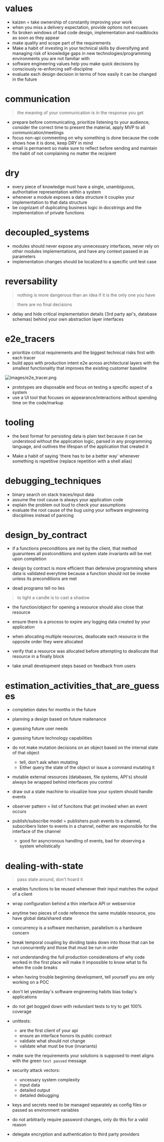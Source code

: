 # values
- kaizen = take ownership of constantly improving your work
- when you miss a delivery expectation, provide options not excuses
- fix broken windows of bad code design, implementation and roadblocks as soon as they appear
- make quality and scope part of the requirements
- Make a habit of investing in your technical skills by diversifying and managing risk of knowledge gaps in new technologies/programming environments you are not familiar with
- software engineering values help you make quick decisions by consciously re-enforcing self-discipline
- evaluate each design decision in terms of how easily it can be changed in the future

# communication
> the meaning of your communication is in the response you get

- prepare before communicating, prioritize listening to your audience, consider the correct time to present the material, apply MVP to all communication/meetings
- focus non-api commenting on why something is done because the code shows how it is done, keep DRY in mind
- email is permanent so make sure to reflect before sending and maintain the habit of not complaining no matter the recipient

# dry
- every piece of knowledge must have a single, unambiguous, authoritative representation within a system
- whenever a module exposes a data structure it couples your implementation to that data structure
- be cognizant of duplicating business logic in docstrings and the implementation of private functions

# decoupled_systems
- modules should never expose any unnecessary interfaces, never rely on other modules implementations, and have any context passed in as parameters
- implementation changes should be localized to a specific unit test case 


# reversability
> nothing is more dangerous than an idea if it is the only one you have

> there are no final decisions

- delay and hide critical implementation details (3rd party api's, database schemas) behind your own abstraction layer interfaces


# e2e_tracers
- prioritize critical requirements and the biggest technical risks first with each tracer
- build apps with production intent e2e across architectural layers with the smallest functionality that improves the existing customer baseline

![images/e2e_tracer.png](images/e2e_tracer.png)

- prototypes are disposable and focus on testing a specific aspect of a system
- use a UI tool that focuses on appearance/interactions without spending time on the code/markup


# tooling
- the best format for persisting data is plain text because it can be understood without the application logic, parsed in any programming language, and outlives the lifespan of the application that created it

- Make a habit of saying 'there has to be a better way' whenever something is repetitive (replace repetition with a shell alias)

# debugging_techniques
- binary search on stack traces/input data
- assume the root cause is always your application code
- explain the problem out loud to check your assumptions
- evaluate the root cause of the bug using your software engineering disciplines instead of panicing


# design_by_contract
- if a functions preconditions are met by the client, that method guaruntees all postconditions and system state invariants will be met upon completion
- design by contract is more efficient than defensive programming where data is validated everytime because a function should not be invoke unless its preconditions are met


- dead programs tell no lies
> to light a candle is to cast a shadow
- the function/object for opening a resource should also close that resource

- ensure there is a process to expire any logging data created by your application
- when allocating multiple resources, deallocate each resource in the opposite order they were allocated
- verify that a resource was allocated before attempting to deallocate that resource in a finally block
- take small development steps based on feedback from users


# estimation_activities_that_are_guesses 
- completion dates for months in the future
- planning a design based on future maitenance
- guessing future user needs
- guessing future technology capabilities


- do not make mutation decisions on an object based on the internal state of that object
    - tell, don't ask when mutating
    - Either query the state of the object or issue a command mutating it
- mutable external resources (databases, file systems, API's) should always be wrapped behind interfaces you control

- draw out a state machine to visualize how your system should handle events
- observer pattern = list of funcitons that get invoked when an event occurs

- publish/subscribe model = publishers push events to a channel, subscribers listen to events in a channel, neither are responsible for the interface of the channel
    - good for asyncronous handling of events, bad for observing a system wholistically

# dealing-with-state
> pass state around, don't hoard it

- enables functions to be reused whenever their input matches the output of a client
- wrap configuration behind a thin interface API or webservice
- anytime two pieces of code reference the same mutable resource, you have global data/shared state
- concurrency is a software mechanism, parallelism is a hardware concern
- break temporal coupling by dividing tasks down into those that can be run concurrently and those that must be run in order
- not understanding the full production considerations of why code worked in the first place will make it impossible to know what to fix when the code breaks
- when having trouble beginning development, tell yourself you are only working on a POC
- don't let yesterday's software engineering habits bias today's applications
- do not get bogged down with redundant tests to try to get 100% coverage
- unittests:
  - are the first client of your api
  - ensure an interface honors its public contract
  - valdiate what should not change
  - validate what must be true (invariants)

- make sure the requirements your solutions is supposed to meet aligns with the green ```test passed``` message

- security attack vectors:
  - uncessary system complexity
  - input data
  - detailed output
  - detailed debugging
  
- keys and secrets need to be managed separately as config files or passed as environment variables
- do not arbitrarily require password changes, only do this for a valid reason
- delegate encryption and authentication to third party providers